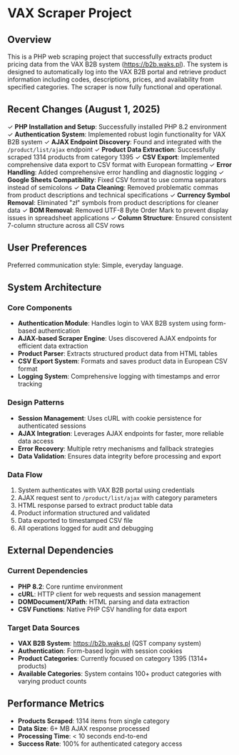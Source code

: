 # VAX Scraper Project

## Overview

This is a PHP web scraping project that successfully extracts product pricing data from the VAX B2B system (https://b2b.waks.pl). The system is designed to automatically log into the VAX B2B portal and retrieve product information including codes, descriptions, prices, and availability from specified categories. The scraper is now fully functional and operational.

## Recent Changes (August 1, 2025)

✓ **PHP Installation and Setup**: Successfully installed PHP 8.2 environment
✓ **Authentication System**: Implemented robust login functionality for VAX B2B system
✓ **AJAX Endpoint Discovery**: Found and integrated with the `/product/list/ajax` endpoint 
✓ **Product Data Extraction**: Successfully scraped 1314 products from category 1395
✓ **CSV Export**: Implemented comprehensive data export to CSV format with European formatting
✓ **Error Handling**: Added comprehensive error handling and diagnostic logging
✓ **Google Sheets Compatibility**: Fixed CSV format to use comma separators instead of semicolons
✓ **Data Cleaning**: Removed problematic commas from product descriptions and technical specifications
✓ **Currency Symbol Removal**: Eliminated "zł" symbols from product descriptions for cleaner data
✓ **BOM Removal**: Removed UTF-8 Byte Order Mark to prevent display issues in spreadsheet applications
✓ **Column Structure**: Ensured consistent 7-column structure across all CSV rows

## User Preferences

Preferred communication style: Simple, everyday language.

## System Architecture

### Core Components
- **Authentication Module**: Handles login to VAX B2B system using form-based authentication
- **AJAX-based Scraper Engine**: Uses discovered AJAX endpoints for efficient data extraction
- **Product Parser**: Extracts structured product data from HTML tables
- **CSV Export System**: Formats and saves product data in European CSV format
- **Logging System**: Comprehensive logging with timestamps and error tracking

### Design Patterns
- **Session Management**: Uses cURL with cookie persistence for authenticated sessions
- **AJAX Integration**: Leverages AJAX endpoints for faster, more reliable data access
- **Error Recovery**: Multiple retry mechanisms and fallback strategies
- **Data Validation**: Ensures data integrity before processing and export

### Data Flow
1. System authenticates with VAX B2B portal using credentials
2. AJAX request sent to `/product/list/ajax` with category parameters
3. HTML response parsed to extract product table data
4. Product information structured and validated
5. Data exported to timestamped CSV file
6. All operations logged for audit and debugging

## External Dependencies

### Current Dependencies
- **PHP 8.2**: Core runtime environment
- **cURL**: HTTP client for web requests and session management
- **DOMDocument/XPath**: HTML parsing and data extraction
- **CSV Functions**: Native PHP CSV handling for data export

### Target Data Sources
- **VAX B2B System**: https://b2b.waks.pl (QST company system)
- **Authentication**: Form-based login with session cookies
- **Product Categories**: Currently focused on category 1395 (1314+ products)
- **Available Categories**: System contains 100+ product categories with varying product counts

## Performance Metrics
- **Products Scraped**: 1314 items from single category
- **Data Size**: 6+ MB AJAX response processed
- **Processing Time**: < 10 seconds end-to-end
- **Success Rate**: 100% for authenticated category access